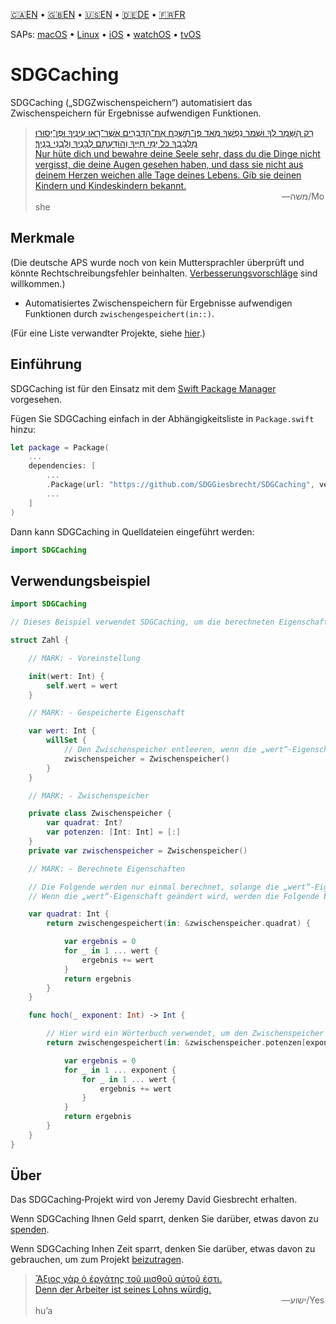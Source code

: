 <!--
 🇩🇪DE Lies mich.md

 This source file is part of the SDGCaching open source project.
 https://sdggiesbrecht.github.io/SDGCaching/macOS

 Copyright ©2017 Jeremy David Giesbrecht and the SDGCaching project contributors.

 Soli Deo gloria.

 Licensed under the Apache Licence, Version 2.0.
 See http://www.apache.org/licenses/LICENSE-2.0 for licence information.
 -->

<!--
 !!!!!!! !!!!!!! !!!!!!! !!!!!!! !!!!!!! !!!!!!! !!!!!!!
 This file is managed by Workspace.
 Manual changes will not persist.
 For more information, see:
 https://github.com/SDGGiesbrecht/Workspace/blob/master/Documentation/Read‐Me.md
 !!!!!!! !!!!!!! !!!!!!! !!!!!!! !!!!!!! !!!!!!! !!!!!!!
 -->

[🇨🇦EN](🇨🇦EN%20Read%20Me.md) • [🇬🇧EN](🇬🇧EN%20Read%20Me.md) • [🇺🇸EN](🇺🇸EN%20Read%20Me.md) • [🇩🇪DE](🇩🇪DE%20Lies%20mich.md) • [🇫🇷FR](🇫🇷FR%20Lisez%20moi.md) <!--Skip in Jazzy-->

SAPs: [macOS](https://sdggiesbrecht.github.io/SDGCaching/macOS) • [Linux](https://sdggiesbrecht.github.io/SDGCaching/Linux) • [iOS](https://sdggiesbrecht.github.io/SDGCaching/iOS) • [watchOS](https://sdggiesbrecht.github.io/SDGCaching/watchOS) • [tvOS](https://sdggiesbrecht.github.io/SDGCaching/tvOS)

# SDGCaching

SDGCaching („SDGZwischenspeichern“) automatisiert das Zwischenspeichern für Ergebnisse aufwendigen Funktionen.

> [רַק הִשָּׁמֶר לְךָ וּשְׁמֹר נַפְשְׁךָ מְאֹד פֶּן־תִּשְׁכַּח אֶת־הַדְּבָרִים אֲשֶׁר־רָאוּ עֵינֶיךָ וּפֶן־יָסוּרוּ מִלְּבָבְךָ כֹּל יְמֵי חַיֶּיךָ וְהוֹדַעְתָּם לְבָנֶיךָ וְלִבְנֵי בָנֶיךָ׃<br>Nur hüte dich und bewahre deine Seele sehr, dass du die Dinge nicht vergisst, die deine Augen gesehen haben, und dass sie nicht aus deinem Herzen weichen alle Tage deines Lebens. Gib sie deinen Kindern und Kindeskindern bekannt.](https://www.biblegateway.com/passage/?search=Deuteronomy+4&version=WLC;SCH2000)<br>&nbsp;&nbsp;&nbsp;&nbsp;&nbsp;&nbsp;&nbsp;&nbsp;&nbsp;&nbsp;&nbsp;&nbsp;&nbsp;&nbsp;&nbsp;&nbsp;&nbsp;&nbsp;&nbsp;&nbsp;&nbsp;&nbsp;&nbsp;&nbsp;&nbsp;&nbsp;&nbsp;&nbsp;&nbsp;&nbsp;&nbsp;&nbsp;&nbsp;&nbsp;&nbsp;&nbsp;&nbsp;&nbsp;&nbsp;&nbsp;&nbsp;&nbsp;&nbsp;&nbsp;&nbsp;&nbsp;&nbsp;&nbsp;&nbsp;&nbsp;&nbsp;&nbsp;&nbsp;&nbsp;&nbsp;&nbsp;&nbsp;&nbsp;&nbsp;&nbsp;&nbsp;&nbsp;&nbsp;&nbsp;&nbsp;&nbsp;&nbsp;&nbsp;&nbsp;&nbsp;&nbsp;&nbsp;&nbsp;&nbsp;&nbsp;&nbsp;&nbsp;&nbsp;&nbsp;&nbsp;&nbsp;&nbsp;&nbsp;&nbsp;&nbsp;&nbsp;&nbsp;&nbsp;&nbsp;&nbsp;&nbsp;&nbsp;&nbsp;&nbsp;&nbsp;&nbsp;&nbsp;&nbsp;&nbsp;&nbsp;―‎משה/Moshe

## Merkmale

(Die deutsche APS wurde noch von kein Muttersprachler überprüft und könnte Rechtschreibungsfehler beinhalten. [Verbesserungsvorschläge](https://github.com/SDGGiesbrecht/SDGCaching/issues) sind willkommen.)

- Automatisiertes Zwischenspeichern für Ergebnisse aufwendigen Funktionen durch `zwischengespeichert(in::)`.

(Für eine Liste verwandter Projekte, siehe [hier](🇩🇪DE%20Verwandte%20Projekte.md).) <!--Skip in Jazzy-->

## Einführung

SDGCaching ist für den Einsatz mit dem [Swift Package Manager](https://swift.org/package-manager/) vorgesehen.

Fügen Sie SDGCaching einfach in der Abhängigkeitsliste in `Package.swift` hinzu:

```swift
let package = Package(
    ...
    dependencies: [
        ...
        .Package(url: "https://github.com/SDGGiesbrecht/SDGCaching", versions: "2.1.0" ..< "3.0.0"),
        ...
    ]
)
```

Dann kann SDGCaching in Quelldateien eingeführt werden:

```swift
import SDGCaching
```

## Verwendungsbeispiel

```swift
import SDGCaching

// Dieses Beispiel verwendet SDGCaching, um die berechneten Eigenschaften einer Struktur zwischenzuspeichern.

struct Zahl {

    // MARK: - Voreinstellung

    init(wert: Int) {
        self.wert = wert
    }

    // MARK: - Gespeicherte Eigenschaft

    var wert: Int {
        willSet {
            // Den Zwischenspeicher entleeren, wenn die „wert“‐Eigenschaft geändert wird.
            zwischenspeicher = Zwischenspeicher()
        }
    }

    // MARK: - Zwischenspeicher

    private class Zwischenspeicher {
        var quadrat: Int?
        var potenzen: [Int: Int] = [:]
    }
    private var zwischenspeicher = Zwischenspeicher()

    // MARK: - Berechnete Eigenschaften

    // Die Folgende werden nur einmal berechnet, solange die „wert“‐Eigenschaft ungeändert bleibt.
    // Wenn die „wert“‐Eigenschaft geändert wird, werden die Folgende bei Bedarf neuberechnet.

    var quadrat: Int {
        return zwischengespeichert(in: &zwischenspeicher.quadrat) {

            var ergebnis = 0
            for _ in 1 ... wert {
                ergebnis += wert
            }
            return ergebnis
        }
    }

    func hoch(_ exponent: Int) -> Int {

        // Hier wird ein Wörterbuch verwendet, um den Zwischenspeicher für verschiedenen Exponenten zu teilen.
        return zwischengespeichert(in: &zwischenspeicher.potenzen[exponent]) {

            var ergebnis = 0
            for _ in 1 ... exponent {
                for _ in 1 ... wert {
                    ergebnis += wert
                }
            }
            return ergebnis
        }
    }
}
```

## Über

Das SDGCaching‐Projekt wird von Jeremy David Giesbrecht erhalten.

Wenn SDGCaching Ihnen Geld sparrt, denken Sie darüber, etwas davon zu [spenden](https://paypal.me/JeremyGiesbrecht).

Wenn SDGCaching Inhen Zeit sparrt, denken Sie darüber, etwas davon zu gebrauchen, um zum Projekt [beizutragen](https://github.com/SDGGiesbrecht/SDGCaching).

> [Ἄξιος γὰρ ὁ ἐργάτης τοῦ μισθοῦ αὐτοῦ ἐστι.<br>Denn der Arbeiter ist seines Lohns würdig.](https://www.biblegateway.com/passage/?search=Luke+10&version=SBLGNT;SCH2000)<br>&nbsp;&nbsp;&nbsp;&nbsp;&nbsp;&nbsp;&nbsp;&nbsp;&nbsp;&nbsp;&nbsp;&nbsp;&nbsp;&nbsp;&nbsp;&nbsp;&nbsp;&nbsp;&nbsp;&nbsp;&nbsp;&nbsp;&nbsp;&nbsp;&nbsp;&nbsp;&nbsp;&nbsp;&nbsp;&nbsp;&nbsp;&nbsp;&nbsp;&nbsp;&nbsp;&nbsp;&nbsp;&nbsp;&nbsp;&nbsp;&nbsp;&nbsp;&nbsp;&nbsp;&nbsp;&nbsp;&nbsp;&nbsp;&nbsp;&nbsp;&nbsp;&nbsp;&nbsp;&nbsp;&nbsp;&nbsp;&nbsp;&nbsp;&nbsp;&nbsp;&nbsp;&nbsp;&nbsp;&nbsp;&nbsp;&nbsp;&nbsp;&nbsp;&nbsp;&nbsp;&nbsp;&nbsp;&nbsp;&nbsp;&nbsp;&nbsp;&nbsp;&nbsp;&nbsp;&nbsp;&nbsp;&nbsp;&nbsp;&nbsp;&nbsp;&nbsp;&nbsp;&nbsp;&nbsp;&nbsp;&nbsp;&nbsp;&nbsp;&nbsp;&nbsp;&nbsp;&nbsp;&nbsp;&nbsp;&nbsp;―‎ישוע/Yeshuʼa
